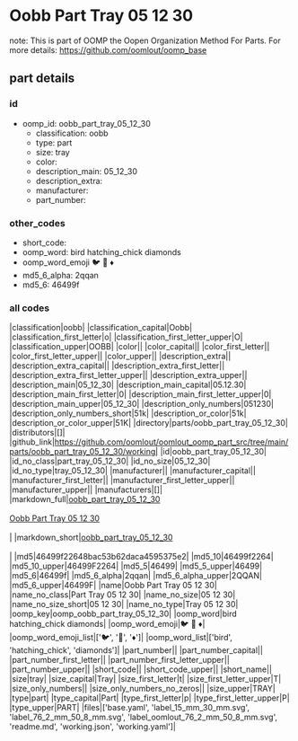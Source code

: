 # Oobb Part Tray 05 12 30  

note: This is part of OOMP the Oopen Organization Method For Parts. For more details: https://github.com/oomlout/oomp_base

##  part details





### id
* oomp_id: oobb_part_tray_05_12_30
  * classification: oobb
  * type: part
  * size: tray
  * color: 
  * description_main: 05_12_30
  * description_extra: 
  * manufacturer: 
  * part_number: 

### other_codes
* short_code: 
* oomp_word: bird hatching_chick diamonds
* oomp_word_emoji :bird: :hatching_chick: :diamonds:
* md5_6_alpha: 2qqan
* md5_6: 46499f

### all codes 
|classification|oobb|
|classification_capital|Oobb|
|classification_first_letter|o|
|classification_first_letter_upper|O|
|classification_upper|OOBB|
|color||
|color_capital||
|color_first_letter||
|color_first_letter_upper||
|color_upper||
|description_extra||
|description_extra_capital||
|description_extra_first_letter||
|description_extra_first_letter_upper||
|description_extra_upper||
|description_main|05_12_30|
|description_main_capital|05.12.30|
|description_main_first_letter|0|
|description_main_first_letter_upper|0|
|description_main_upper|05_12_30|
|description_only_numbers|051230|
|description_only_numbers_short|51k|
|description_or_color|51k|
|description_or_color_upper|51K|
|directory|parts/oobb_part_tray_05_12_30|
|distributors|[]|
|github_link|https://github.com/oomlout/oomlout_oomp_part_src/tree/main/parts/oobb_part_tray_05_12_30/working|
|id|oobb_part_tray_05_12_30|
|id_no_class|part_tray_05_12_30|
|id_no_size|05_12_30|
|id_no_type|tray_05_12_30|
|manufacturer||
|manufacturer_capital||
|manufacturer_first_letter||
|manufacturer_first_letter_upper||
|manufacturer_upper||
|manufacturers|[]|
|markdown_full|[oobb_part_tray_05_12_30](https://github.com/oomlout/oomlout_oomp_part_src/tree/main/parts/oobb_part_tray_05_12_30/working)<br>[](https://github.com/oomlout/oomlout_oomp_part_src/tree/main/parts/oobb_part_tray_05_12_30/working)<br>[Oobb Part Tray 05 12 30](https://github.com/oomlout/oomlout_oomp_part_src/tree/main/parts/oobb_part_tray_05_12_30/working)<br><br>|
|markdown_short|[oobb_part_tray_05_12_30](https://github.com/oomlout/oomlout_oomp_part_src/tree/main/parts/oobb_part_tray_05_12_30/working)<br><br>|
|md5|46499f22648bac53b62daca4595375e2|
|md5_10|46499f2264|
|md5_10_upper|46499F2264|
|md5_5|46499|
|md5_5_upper|46499|
|md5_6|46499f|
|md5_6_alpha|2qqan|
|md5_6_alpha_upper|2QQAN|
|md5_6_upper|46499F|
|name|Oobb Part Tray 05 12 30|
|name_no_class|Part Tray 05 12 30|
|name_no_size|05 12 30|
|name_no_size_short|05 12 30|
|name_no_type|Tray 05 12 30|
|oomp_key|oomp_oobb_part_tray_05_12_30|
|oomp_word|bird hatching_chick diamonds|
|oomp_word_emoji|:bird: :hatching_chick: :diamonds:|
|oomp_word_emoji_list|[':bird:', ':hatching_chick:', ':diamonds:']|
|oomp_word_list|['bird', 'hatching_chick', 'diamonds']|
|part_number||
|part_number_capital||
|part_number_first_letter||
|part_number_first_letter_upper||
|part_number_upper||
|short_code||
|short_code_upper||
|short_name||
|size|tray|
|size_capital|Tray|
|size_first_letter|t|
|size_first_letter_upper|T|
|size_only_numbers||
|size_only_numbers_no_zeros||
|size_upper|TRAY|
|type|part|
|type_capital|Part|
|type_first_letter|p|
|type_first_letter_upper|P|
|type_upper|PART|
|files|['base.yaml', 'label_15_mm_30_mm.svg', 'label_76_2_mm_50_8_mm.svg', 'label_oomlout_76_2_mm_50_8_mm.svg', 'readme.md', 'working.json', 'working.yaml']|
